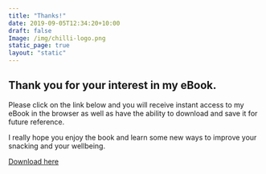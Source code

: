 ```yaml
---
title: "Thanks!"
date: 2019-09-05T12:34:20+10:00
draft: false
Image: /img/chilli-logo.png
static_page: true
layout: "static"
---
```


## Thank you for your interest in my eBook.

Please click on the link below and you will receive instant access 
to my eBook in the browser as well as have the ability to download 
and save it for future reference. 

I really hope you enjoy the book and learn some new ways to improve 
your snacking and your wellbeing.

[Download here](/pdf/Delicious-Healthy-Snacks-Mar21.pdf)
